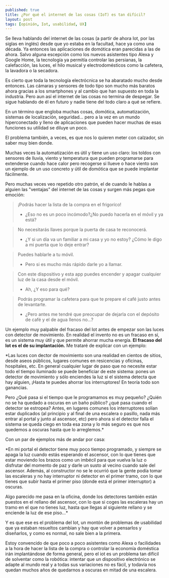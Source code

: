 ```yaml
---
published: true
title: ¿Por qué el internet de las cosas (IoT) es tan difícil?
layout: post
tags: [opinión, Iot, usabilidad, UX] 
---
```

Se lleva hablando del internet de las cosas (a partir de ahora Iot, por las siglas en inglés) desde que yo estaba en la facultad, hace ya como una década. Ya entonces las aplicaciones de domótica eran parecidas a las de ahora. Salvo alguna escepción como los nuevos asistentes tipo Alexa y Google Home, la tecnología ya permitía controlar las persianas, la calefacción, las luces, el hilo musical y electrodomésticos como la cafetera, la lavadora o la secadora.

Es cierto que toda la tecnología electrócnica se ha abaratado mucho desde entonces. Las cámaras y sensores de todo tipo son mucho más baratos ahora gracias a los smartphones y al cambio que han supuesto en toda la industria. Pero aun así el internet de las cosas no termina de despegar. Se sigue hablando de él en futuro y nadie tiene del todo claro a qué se refiere. 

En un término que engloba muchas cosas, domótica, automatización, sistemas de localización, seguridad... pero a la vez en un mundo hiperconectado y lleno de aplicaciones que pueden hacer muchas de esas funciones su utilidad se diluye un poco.

El problema también, a veces, es que nos lo quieren meter con calzador, sin saber muy bien donde. 

Muchas veces la automatización es útil y tiene un uso claro: los toldos con sensores de lluvia, viento y temperatura que pueden programarse para extenderse cuando hace calor pero recogerse si llueve o hace viento son un ejemplo de un uso concreto y útil de domótica que se puede implantar fácilmente. 

Pero muchas veces veo repetido otro patrón, el de cuando le hablas a alguien las "ventajas" del internet de las cosas y surgen más pegas que emoción:

> ¡Podrás hacer la lista de la compra en el frigoríco!
> - ¿Eso no es un poco incómodo?¿No puedo hacerla en el móvil y ya está? 

> No necesitarás llaves porque la puerta de casa te reconocerá.
> - ¿Y si un día va un familiar a mi casa y yo no estoy? ¿Cómo le digo a mi puerta que lo deje entrar?

> Puedes hablarle a tu móvil.
> - Pero si es mucho más rápido darle yo a llamar.

> Con este dispositivo y esta app puedes encender y apagar cualquier luz de la casa desde el móvil.
> - Ah, ¿Y eso para qué?

> Podrás programar la cafetera para que te prepare el café justo antes de levantarte.
> - ¿Pero antes me tendré que preocupar de dejarla con el depósito de café y el de agua llenos no...?

Un ejemplo muy palpable del fracaso del Iot antes de empezar son las luces con detector de movimiento. En realidad el invento no es un fracaso en sí, es un sistema muy útil y que permite ahorrar mucha energía. **El fracaso del Iot es el de su implantación.** Me trataré de explicar con un ejemplo: 

*Las luces con dector de movimiento son una realidad en cientos de sitios, desde aseos públicos, lugares comunes en resicencias y oficinas, hospitales, etc. En general cualquier lugar de paso que no necesite estar todo el tiempo iluminado se puede beneficiar de este sistema: pones un detector de movimiento y sólo enciendes la luz si el sistema detecta que hay alguien, ¡Hasta te puedes ahorrar los interruptores! En teoría todo son ganancias. 

Pero ¿Qué pasa si el tiempo que le programamos es muy pequeño? ¿Quién no se ha quedado a oscuras en un baño público? ¿qué pasa cuando el detector se estropea? Antes, en lugares comunes los interruptores solían estar duplicados (al principio y al final de una escalera o pasillo, nada más entrar al portal y junto al ascensor, etc) pero ahora si el detector falla el sistema se queda ciego en toda esa zona y lo más seguro es que nos quedemos a oscuras hasta que lo arreglemos.*

Con un par de ejemplos más de andar por casa:

*En mi portal el detector tiene muy poco tiempo programado, y siempre se apaga la luz cuando estás esperando el ascensor, con lo que tienes que estar moviendo los brazos como un imbécil para que vuelva la luz o disfrutar del momento de paz y darle un susto al vecino cuando sale del ascensor. Además, al constructor no se le ocurrió que la gente podía tomar las escaleras y no hay interruptor ni detector en el primer tramo, con lo que tienes que subir hasta el primer piso (donde está el primer interruptor) a oscuras.

Algo parecido me pasa en la oficina, donde los detectores también están puestos en el rellano del ascensor, con lo que si coges las escaleras hay un tramo en el que no tienes luz, hasta que llegas al siguiente rellano y se enciende la luz de ese piso...*

Y es que ese es el problema del Iot, un montón de problemas de usabilidad que ya estaban resueltos cambian y hay que volver a pensarlos y diseñarlos, y como es normal, no sale bien a la primera.

Estoy convencido de que poco a poco asistentes como Alexa o facilidades a la hora de hacer la lista de la compra o controlar la economía doméstica irán implantándose de forma general, pero el iot es un problema tan difícil de solventar como la robótica: intentar que un dispositivo electrónico se adapte al mundo real y a todas sus variaciones no es fácil, y todavía nos quedan muchos años de quedarnos a oscuras en mitad de una escalera.
